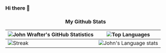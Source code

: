 ### Hi there 👋


<h3 align="center">My Github Stats</h3>

| ![John Wrafter's GitHub Statistics](https://github-readme-stats.vercel.app/api?username=j0hn1975&show_icons=true) | ![Top Languages](https://github-readme-stats.vercel.app/api/top-langs/?username=j0hn1975) |
| --- | --- |
| ![Streak](https://github-readme-streak-stats.herokuapp.com/?user=j0hn1975&theme=light&hide_border=true&line_height=27&width=20) | ![John's Language stats](https://github-readme-stats-eight-theta.vercel.app/api/top-langs/?username=j0hn1975i&layout=compact&langs_count=8&hide_border=true) | 

